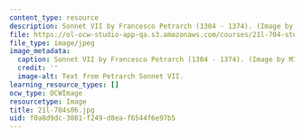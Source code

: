 ```yaml
---
content_type: resource
description: Sonnet VII by Francesco Petrarch (1304 - 1374). (Image by MIT OCW.)
file: https://ol-ocw-studio-app-qa.s3.amazonaws.com/courses/21l-704-studies-in-poetry-from-the-sonneteers-to-the-metaphysicals-spring-2006/f0a8d9dc3081f249d8eaf6544f6e97b5_21l-704s06.jpg
file_type: image/jpeg
image_metadata:
  caption: Sonnet VII by Francesco Petrarch (1304 - 1374). (Image by MIT OpenCourseWare.)
  credit: ''
  image-alt: Text from Petrarch Sonnet VII.
learning_resource_types: []
ocw_type: OCWImage
resourcetype: Image
title: 21l-704s06.jpg
uid: f0a8d9dc-3081-f249-d8ea-f6544f6e97b5
---
```

